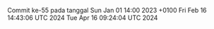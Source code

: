 Commit ke-55 pada tanggal Sun Jan 01 14:00 2023 +0100
Fri Feb 16 14:43:06 UTC 2024
Tue Apr 16 09:24:04 UTC 2024
